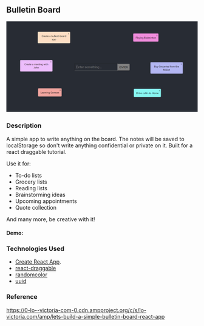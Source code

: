 ## Bulletin Board

<img src = "./src/image.PNG">

### Description

A simple app to write anything on the board. The notes will be saved to localStorage so don't write anything confidential or private on it. Built for a react draggable tutorial.

Use it for:

- To-do lists
- Grocery lists
- Reading lists
- Brainstorming ideas
- Upcoming appointments
- Quote collection

And many more, be creative with it!

#### Demo: 

### Technologies Used

- [Create React App](https://github.com/facebook/create-react-app).
- [react-draggable](https://github.com/STRML/react-draggable/)
- [randomcolor](https://www.npmjs.com/package/randomcolor)
- [uuid](https://www.npmjs.com/package/uuid)

### Reference

<https://0-lo--victoria-com-0.cdn.ampproject.org/c/s/lo-victoria.com/amp/lets-build-a-simple-bulletin-board-react-app>
